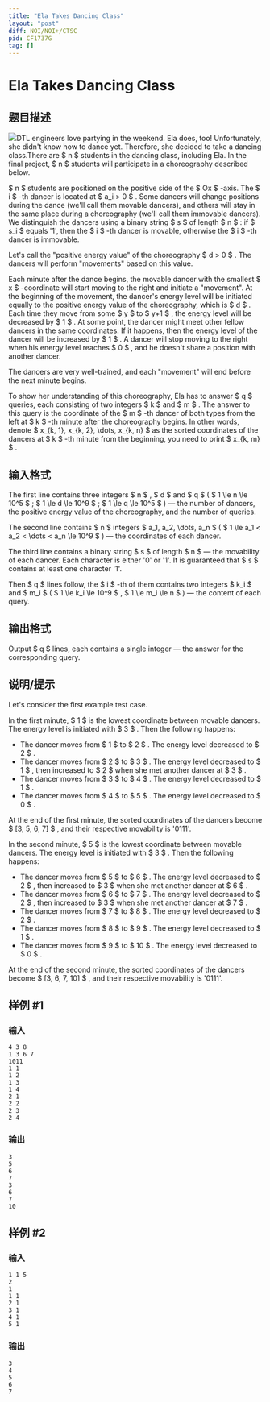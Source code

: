 ```yaml
---
title: "Ela Takes Dancing Class"
layout: "post"
diff: NOI/NOI+/CTSC
pid: CF1737G
tag: []
---
```


# Ela Takes Dancing Class

## 题目描述

![](https://cdn.luogu.com.cn/upload/vjudge_pic/CF1737G/bed5d51a6973515ef76b361a44f1bfd2c2e88f0e.png)DTL engineers love partying in the weekend. Ela does, too! Unfortunately, she didn't know how to dance yet. Therefore, she decided to take a dancing class.There are $ n $ students in the dancing class, including Ela. In the final project, $ n $ students will participate in a choreography described below.

 $ n $ students are positioned on the positive side of the $ Ox $ -axis. The $ i $ -th dancer is located at $ a_i > 0 $ . Some dancers will change positions during the dance (we'll call them movable dancers), and others will stay in the same place during a choreography (we'll call them immovable dancers). We distinguish the dancers using a binary string $ s $ of length $ n $ : if $ s_i $ equals '1', then the $ i $ -th dancer is movable, otherwise the $ i $ -th dancer is immovable.

Let's call the "positive energy value" of the choreography $ d > 0 $ . The dancers will perform "movements" based on this value.

Each minute after the dance begins, the movable dancer with the smallest $ x $ -coordinate will start moving to the right and initiate a "movement". At the beginning of the movement, the dancer's energy level will be initiated equally to the positive energy value of the choreography, which is $ d $ . Each time they move from some $ y $ to $ y+1 $ , the energy level will be decreased by $ 1 $ . At some point, the dancer might meet other fellow dancers in the same coordinates. If it happens, then the energy level of the dancer will be increased by $ 1 $ . A dancer will stop moving to the right when his energy level reaches $ 0 $ , and he doesn't share a position with another dancer.

The dancers are very well-trained, and each "movement" will end before the next minute begins.

To show her understanding of this choreography, Ela has to answer $ q $ queries, each consisting of two integers $ k $ and $ m $ . The answer to this query is the coordinate of the $ m $ -th dancer of both types from the left at $ k $ -th minute after the choreography begins. In other words, denote $ x_{k, 1}, x_{k, 2}, \dots, x_{k, n} $ as the sorted coordinates of the dancers at $ k $ -th minute from the beginning, you need to print $ x_{k, m} $ .

## 输入格式

The first line contains three integers $ n $ , $ d $ and $ q $ ( $ 1 \le n \le 10^5 $ ; $ 1 \le d \le 10^9 $ ; $ 1 \le q \le 10^5 $ ) — the number of dancers, the positive energy value of the choreography, and the number of queries.

The second line contains $ n $ integers $ a_1, a_2, \dots, a_n $ ( $ 1 \le a_1 < a_2 < \dots < a_n \le 10^9 $ ) — the coordinates of each dancer.

The third line contains a binary string $ s $ of length $ n $ — the movability of each dancer. Each character is either '0' or '1'. It is guaranteed that $ s $ contains at least one character '1'.

Then $ q $ lines follow, the $ i $ -th of them contains two integers $ k_i $ and $ m_i $ ( $ 1 \le k_i \le 10^9 $ , $ 1 \le m_i \le n $ ) — the content of each query.

## 输出格式

Output $ q $ lines, each contains a single integer — the answer for the corresponding query.

## 说明/提示

Let's consider the first example test case.

In the first minute, $ 1 $ is the lowest coordinate between movable dancers. The energy level is initiated with $ 3 $ . Then the following happens:

- The dancer moves from $ 1 $ to $ 2 $ . The energy level decreased to $ 2 $ .
- The dancer moves from $ 2 $ to $ 3 $ . The energy level decreased to $ 1 $ , then increased to $ 2 $ when she met another dancer at $ 3 $ .
- The dancer moves from $ 3 $ to $ 4 $ . The energy level decreased to $ 1 $ .
- The dancer moves from $ 4 $ to $ 5 $ . The energy level decreased to $ 0 $ .

At the end of the first minute, the sorted coordinates of the dancers become $ [3, 5, 6, 7] $ , and their respective movability is '0111'.

In the second minute, $ 5 $ is the lowest coordinate between movable dancers. The energy level is initiated with $ 3 $ . Then the following happens:

- The dancer moves from $ 5 $ to $ 6 $ . The energy level decreased to $ 2 $ , then increased to $ 3 $ when she met another dancer at $ 6 $ .
- The dancer moves from $ 6 $ to $ 7 $ . The energy level decreased to $ 2 $ , then increased to $ 3 $ when she met another dancer at $ 7 $ .
- The dancer moves from $ 7 $ to $ 8 $ . The energy level decreased to $ 2 $ .
- The dancer moves from $ 8 $ to $ 9 $ . The energy level decreased to $ 1 $ .
- The dancer moves from $ 9 $ to $ 10 $ . The energy level decreased to $ 0 $ .

At the end of the second minute, the sorted coordinates of the dancers become $ [3, 6, 7, 10] $ , and their respective movability is '0111'.

## 样例 #1

### 输入

```
4 3 8
1 3 6 7
1011
1 1
1 2
1 3
1 4
2 1
2 2
2 3
2 4
```

### 输出

```
3
5
6
7
3
6
7
10
```

## 样例 #2

### 输入

```
1 1 5
2
1
1 1
2 1
3 1
4 1
5 1
```

### 输出

```
3
4
5
6
7
```

